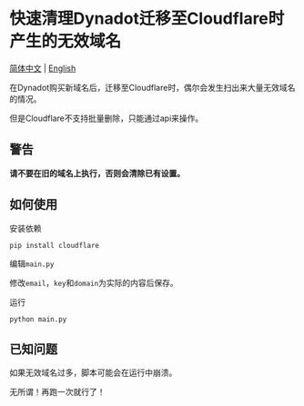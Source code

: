 # 快速清理Dynadot迁移至Cloudflare时产生的无效域名
[简体中文](README-zh.md) | [English](README.md)

在Dynadot购买新域名后，迁移至Cloudflare时，偶尔会发生扫出来大量无效域名的情况。

但是Cloudflare不支持批量删除，只能通过api来操作。

## 警告

**请不要在旧的域名上执行，否则会清除已有设置。**

## 如何使用
安装依赖
```shell
pip install cloudflare
```

编辑`main.py`

修改`email`，`key`和`domain`为实际的内容后保存。

运行
```shell
python main.py
```

## 已知问题
如果无效域名过多，脚本可能会在运行中崩溃。

无所谓！再跑一次就行了！